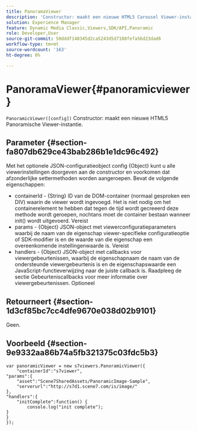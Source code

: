```yaml
---
title: PanoramaViewer
description: 'Constructor: maakt een nieuwe HTML5 Carousel Viewer-instantie.'
solution: Experience Manager
feature: Dynamic Media Classic,Viewers,SDK/API,Panoramic
role: Developer,User
source-git-commit: 50dddf148345d2ca5243d5d7108fefa56d23dad6
workflow-type: tm+mt
source-wordcount: '163'
ht-degree: 0%

---
```


# PanoramaViewer{#panoramicviewer}

`PanoramicViewer([config])`
Constructor: maakt een nieuwe HTML5 Panoramische Viewer-instantie.

## Parameter {#section-fa807db629ce43bab286b1e1dc96c492}

Met het optionele JSON-configuratieobject config {Object} kunt u alle viewerinstellingen doorgeven aan de constructor en voorkomen dat afzonderlijke settermethoden worden aangeroepen. Bevat de volgende eigenschappen:
* containerId - {String} ID van de DOM-container (normaal gesproken een DIV) waarin de viewer wordt ingevoegd. Het is niet nodig om het containerelement te hebben dat tegen de tijd wordt gecreeerd deze methode wordt geroepen, nochtans moet de container bestaan wanneer init() wordt uitgevoerd. Vereist
* params - {Object} JSON-object met viewerconfiguratieparameters waarbij de naam van de eigenschap viewer-specifieke configuratieoptie of SDK-modifier is en de waarde van die eigenschap een overeenkomende instellingenwaarde is. Vereist
* handlers - {Object} JSON-object met callbacks voor viewergebeurtenissen, waarbij de eigenschapnaam de naam van de ondersteunde viewergebeurtenis is en de eigenschapswaarde een JavaScript-functieverwijzing naar de juiste callback is. Raadpleeg de sectie Gebeurteniscallbacks voor meer informatie over viewergebeurtenissen. Optioneel


## Retourneert {#section-1d3cf85bc7cc4dfe9670e038d02b9101}

Geen.

## Voorbeeld {#section-9e9332aa86b74a5fb321375c03fdc5b3}

```
var panoramicViewer = new s7viewers.PanoramicViewer({
	"containerId":"s7viewer",
"params":{
	"asset":"Scene7SharedAssets/PanoramicImage-Sample",
	"serverurl":"http://s7d1.scene7.com/is/image/"
},
"handlers":{
	"initComplete":function() {
		console.log("init complete");
}
}
});
```
